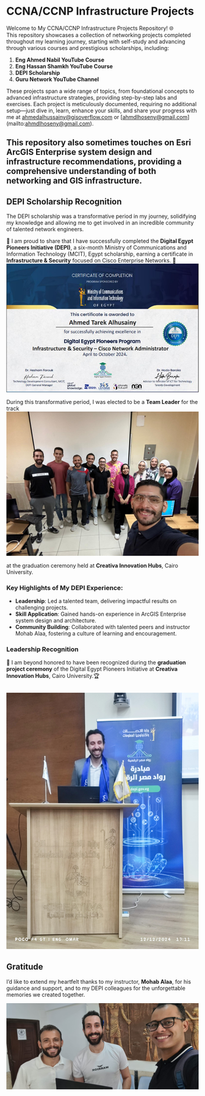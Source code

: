 # CCNA/CCNP Infrastructure Projects

Welcome to My CCNA/CCNP Infrastructure Projects Repository! 🌐  
This repository showcases a collection of networking projects completed throughout my learning journey, starting with self-study and advancing through various courses and prestigious scholarships, including:

1. **Eng Ahmed Nabil YouTube Course**
2. **Eng Hassan Shamkh YouTube Course**
3. **DEPI Scholarship**
4. **Guru Network YouTube Channel**

These projects span a wide range of topics, from foundational concepts to advanced infrastructure strategies, providing step-by-step labs and exercises. Each project is meticulously documented, requiring no additional setup—just dive in, learn, enhance your skills, and share your progress with me at [ahmedalhussainy@gisoverflow.com](mailto:ahmedalhussainy@gisoverflow.com) or [ahmdlhoseny@gmail.com] (mailto:ahmdlhoseny@gmail.com).

## This repository also sometimes touches on Esri ArcGIS Enterprise system design and infrastructure recommendations, providing a comprehensive understanding of both networking and GIS infrastructure.

## DEPI Scholarship Recognition

The DEPI scholarship was a transformative period in my journey, solidifying my knowledge and allowing me to get involved in an incredible community of talented network engineers.

🌟 I am proud to share that I have successfully completed the **Digital Egypt Pioneers Initiative (DEPI)**, a six-month Ministry of Communications and Information Technology (MCIT), Egypt scholarship, earning a certificate in **Infrastructure & Security** focused on Cisco Enterprise Networks. 🚀  
![alt text](./Assets/DEPI%20Certificate.png)

During this transformative period, I was elected to be a **Team Leader** for the track
![alt text](./Assets/DEBI%20Track.jpeg)

at the graduation ceremony held at **Creativa Innovation Hubs**, Cairo University.

### Key Highlights of My DEPI Experience:

- **Leadership**: Led a talented team, delivering impactful results on challenging projects.
- **Skill Application**: Gained hands-on experience in ArcGIS Enterprise system design and architecture.
- **Community Building**: Collaborated with talented peers and instructor Mohab Alaa, fostering a culture of learning and encouragement.

### Leadership Recognition

🌟 I am beyond honored to have been recognized during the **graduation project ceremony** of the Digital Egypt Pioneers Initiative at **Creativa Innovation Hubs**, Cairo University.🏆

## ![alt text](./Assets/DEBI%20Cermony.jpeg)

## Gratitude

I’d like to extend my heartfelt thanks to my instructor, **Mohab Alaa**, for his guidance and support, and to my DEPI colleagues for the unforgettable memories we created together.

![alt text](./Assets/Graduation%20Project%20Team.jpeg)
